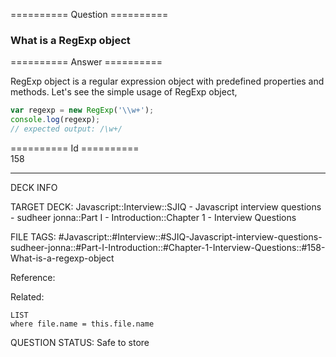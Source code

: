 ========== Question ==========  

### What is a RegExp object  

========== Answer ==========  

RegExp object is a regular expression object with predefined properties and methods. Let's see the simple usage of RegExp object,

```javascript
var regexp = new RegExp('\\w+');
console.log(regexp);
// expected output: /\w+/
```

========== Id ==========  
158

---

DECK INFO

TARGET DECK: Javascript::Interview::SJIQ - Javascript interview questions - sudheer jonna::Part I - Introduction::Chapter 1 - Interview Questions

FILE TAGS: #Javascript::#Interview::#SJIQ-Javascript-interview-questions-sudheer-jonna::#Part-I-Introduction::#Chapter-1-Interview-Questions::#158-What-is-a-regexp-object

Reference:

Related:

```dataview
LIST
where file.name = this.file.name
```

QUESTION STATUS: Safe to store
